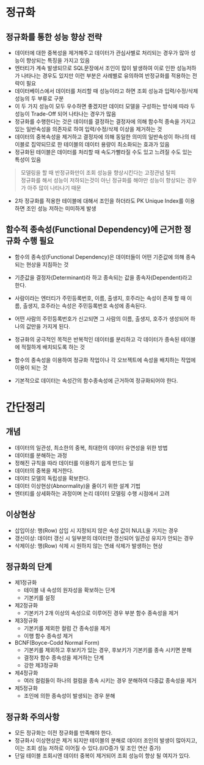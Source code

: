 # 정규화

## 정규화를 통한 성능 향상 전략
- 데이터에 대한 중복성을 제거해주고 데이터가 관심사별로 처리되는 경우가 많아 성능이 향상되는 특징을 가지고 있음
- 엔터티가 계속 발생되므로 SQL문장에서 조인이 많이 발생하여 이로 인한 성능저하가 나타나는 경우도 있지만 이런 부분은 사례별로 유의하여 반정규화를 적용하는 전략이 필요
- 데이터베이스에서 데이터를 처리할 때 성능이라고 하면 조회 성능과 입력/수정/삭제 성능의 두 부류로 구분
- 이 두 가지 성능이 모두 우수하면 좋겠지만 데이터 모델을 구성하는 방식에 따라 두 성능이 Trade-Off 되어 나타나는 경우가 많음
- 정규화를 수행한다는 것은 데이터를 결정하는 결정자에 의해 함수적 종속을 가지고 있는 일반속성을 의존자로 하여 입력/수정/삭제 이상을 제거하는 것
- 데이터의 중복속성을 제거하고 결정자에 의해 동일한 의미의 일반속성이 하나의 테이블로 집약되므로 한 테이블의 데이터 용량이 최소화되는 효과가 있음
- 정규화된 테이블은 데이터를 처리할 때 속도가빨라질 수도 있고 느려질 수도 있는 특성이 있음

> 모델링을 할 때 반정규화만이 조회 성능을 향상시킨다는 고정관념 탈피  
> 정규화를 해서 성능이 저하되는것이 아닌 정규화를 해야만 성능이 향상되는 경우가 아주 많이 나타나기 때문

- 2차 정규화를 적용한 테이블에 대해서 조인을 하더라도 PK Unique Index를 이용하면 조인 성능 저하는 미미하게 발생


## 함수적 종속성(Functional Dependency)에 근거한 정규화 수행 필요
- 함수의 종속성(Functional Dependency)은 데이터들이 어떤 기준값에 의해 종속되는 현상을 지침하는 것
- 기준값을 결정자(Determinant)라 하고 종속되는 값을 종속자(Dependent)라고 한다.

- 사람이라는 엔터티가 주민등록번호, 이름, 출생지, 호주라는 속성이 존재 할 때 이름, 출생지, 호주라는 속성은 주민등록번호 속성에 종속된다.
- 어떤 사람의 주민등록번호가 신고되면 그 사람의 이름, 출생지, 호주가 생성되어 하나의 값만을 가지게 된다.


- 정규화의 궁극적인 목적은 반복적인 데이터를 분리하고 각 데이터가 종속된 테이블에 적절하게 배치되도록 하는 것
- 함수의 종속성을 이용하여 정규화 작업이나 각 오브젝트에 속성을 배치하는 작업에 이용이 되는 것
- 기본적으로 데이터는 속성간의 함수종속성에 근거하여 정규화되어야 한다.


# 간단정리
## 개념
- 데이터의 일관성, 최소한의 중복, 최대한의 데이터 유연성을 위한 방법
- 데이터를 분해하는 과정
- 정해진 규칙을 따라 데이터를 이용하기 쉽게 만드는 일
- 데이터의 중복을 제거한다.
- 데이터 모델의 독립성을 확보한다.
- 데이터 이상현상(Abnormality)을 줄이기 위한 설계 기법
- 엔터티를 상세화하는 과정이며 논리 데이터 모델링 수행 시점에서 고려

## 이상현상
- 삽입이상: 행(Row) 삽입 시 지정되지 않은 속성 값이 NULL을 가지는 경우
- 갱신이상: 데이터 갱신 시 일부분의 데이터만 갱신되어 일관성 유지가 안되는 경우
- 삭제이상: 행(Row) 삭제 시 원하지 않는 연쇄 삭제가 발생하는 현상

## 정규화의 단계
- 제1정규화
  - 테이블 내 속성의 원자성을 확보하는 단계
  - 기본키를 설정
- 제2정규화
  - 기본키가 2개 이상의 속성으로 이루어진 경우 부분 함수 종속성을 제거
- 제3정규화
  - 기본키를 제외한 컬럼 간 종속성을 제거
  - 이행 함수 종속성 제거
- BCNF(Boyce-Codd Normal Form)
  - 기본키를 제외하고 후보키가 있는 경우, 후보키가 기본키를 종속 시키면 분해
  - 결정자 함수 종속성을 제거하는 단계
  - 강한 제3정규화
- 제4정규화
  - 여러 컬럼들이 하나의 컬럼을 종속 시키는 경우 분해하여 다중값 종속성을 제거
- 제5정규화
  - 조인에 의한 종속성이 발생되는 경우 분해

## 정규화 주의사항
- 모든 정규화는 이전 정규화를 만족해야 한다.
- 정규화시 이상현상은 제거 되지만 테이블의 분해로 데이터 조인의 발생이 많아지고, 이는 조회 성능 저하로 이어질 수 있다.(I/O증가 및 조인 연산 증가)
- 단일 테이블 조회시엔 데이터 중복이 제거되어 조회 성능이 향상 될 여지가 있다.